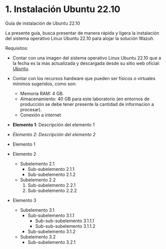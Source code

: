 # 1. Instalación Ubuntu 22.10
Guía de instalación de Ubuntu 22.10

La presente guía, busca presentar de manera rápida y ligera la instalación del sistema operativo Linux Ubuntu 22.10 para alojar la solución Wazuh.

Requisitos:

- Contar con una imagen del sistema operativo Linux Ubuntu 22.10 que a la fecha es la más actualizada y descargada desde su sitio web oficial: [Ubuntu](https://ubuntu.com).
- Contar con los recursos hardware que pueden ser físicos o virtuales mínimos sugeridos, como son:
  - Memoria RAM: 4 GB.
  - Almacenamiento: 40 GB para este laboratorio (en entornos de producción se debe tener presente la cantidad de informacion a procesar).
  - Conexión a internet








- **Elemento 1**: Descripción del elemento 1
- *Elemento 2*: _Descripción del elemento 2_


- Elemento 1
- Elemento 2
  - Subelemento 2.1
    - Sub-subelemento 2.1.1
    - Sub-subelemento 2.1.2
  - Subelemento 2.2
    1. Sub-subelemento 2.2.1
    2. Sub-subelemento 2.2.2
- Elemento 3
  - Subelemento 3.1
    - Sub-subelemento 3.1.1
      - Sub-sub-subelemento 3.1.1.1
      - Sub-sub-subelemento 3.1.1.2
    - Sub-subelemento 3.1.2
  - Subelemento 3.2
    - Sub-subelemento 3.2.1
